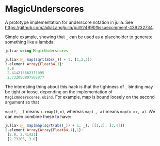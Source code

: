 # MagicUnderscores

A prototype implementation for underscore notation in julia.  See https://github.com/JuliaLang/julia/pull/24990#issuecomment-439232734.

Simple example, showing that `_` can be used as a placeholder to generate something like a lambda:

```julia
julia> using MagicUnderscores

julia> @_ map(sqrt(abs(_)) + 1, [1,2,3])
3-element Array{Float64,1}:
 2.0              
 2.414213562373095
 2.732050807568877
```

The interesting thing about this hack is that the tightness of `_` binding may be tight or loose, depending on the implementation of `MagicUnderscores.ubind`.  For example, map is bound loosely on the second argument so that


`map(f, _)` means `x->map(f,x)`, whereas `map(_, a)` means `map(x->x, a)`.  We
can even combine these to have:

```julia
julia> @_ map(map(sqrt(abs(_)) + 1, _), [[1,2], [3,4]])
2-element Array{Array{Float64,1},1}:
 [2.0, 2.41421]
 [2.73205, 3.0]
```

